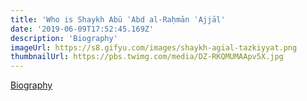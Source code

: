 ```yaml
---
title: 'Who is Shaykh Abū ʿAbd al-Raḥmān ʿAjjāl'
date: '2019-06-09T17:52:45.169Z'
description: 'Biography'
imageUrl: https://s8.gifyu.com/images/shaykh-agial-tazkiyyat.png
thumbnailUrl: https://pbs.twimg.com/media/DZ-RKQMUMAApv5X.jpg
---
```


[Biography](https://docs.google.com/document/d/1gKWXKZ0wJH5Kap2FRwTpJw4qb3UkA2D7HrJVUCtNJWU)
